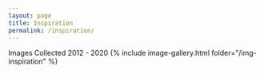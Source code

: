 ```yaml
---
layout: page
title: Inspiration
permalink: /inspiration/
--- 
```

Images Collected 2012 - 2020
{% include image-gallery.html folder="/img-inspiration" %}